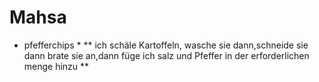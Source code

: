 # Mahsa

* pfefferchips *
  ** ich schäle Kartoffeln, wasche sie dann,schneide sie dann brate sie an,dann füge ich salz und Pfeffer in der erforderlichen menge hinzu **


  
